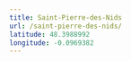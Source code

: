 ```yaml
---
title: Saint-Pierre-des-Nids
url: /saint-pierre-des-nids/
latitude: 48.3988992
longitude: -0.0969382
---
```

